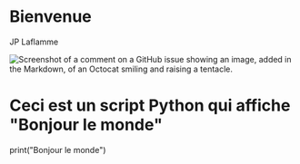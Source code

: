 # Bienvenue
JP Laflamme


![Screenshot of a comment on a GitHub issue showing an image, added in the Markdown, of an Octocat smiling and raising a tentacle.](https://myoctocat.com/assets/images/base-octocat.svg)
# Ceci est un script Python qui affiche "Bonjour le monde"
print("Bonjour le monde")
